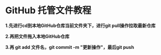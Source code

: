 # GitHub 托管文件教程

**1.先进行cd到本地GitHub仓库当前文件夹下，进行git pull操作拉取最新仓库**

**2.再把文件拖入本地GitHub仓库**

**3.再 git add 文件名，git commit -m "更新操作"，最后git push**

